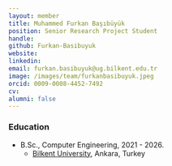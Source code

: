 ```yaml
---
layout: member
title: Muhammed Furkan Başıbüyük
position: Senior Research Project Student
handle: 
github: Furkan-Basibuyuk
website: 
linkedin: 
email: furkan.basibuyuk@ug.bilkent.edu.tr
image: /images/team/furkanbasibuyuk.jpeg
orcid: 0009-0008-4452-7492
cv: 
alumni: false
---
```



### Education
- B.Sc., Computer Engineering, 2021 - 2026.
  - [Bilkent University](http://www.cs.bilkent.edu.tr/), Ankara, Turkey
